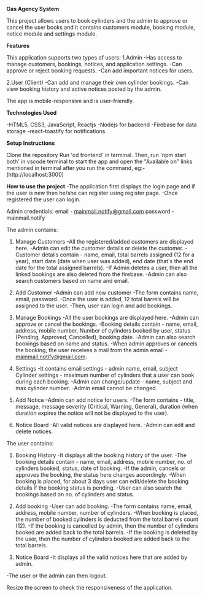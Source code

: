 **Gas Agency System**

This project allows users to book cylinders and the admin to approve or cancel the user books and it contains customers module, booking module, notice module and settings module.

**Features**

This application supports two types of users:
1.Admin
-Has access to manage customers, bookings, notices, and application settings.
-Can approve or reject booking requests.
-Can add important notices for users.

2.User (Client)
-Can add and manage their own cylinder bookings.
-Can view booking history and active notices posted by the admin.

The app is mobile-responsive and is user-friendly.

**Technologies Used**

-HTML5, CSS3, JavaScript, Reactjs
-Nodejs for backend
-Firebase for data storage
-react-toastify for notifications

**Setup Instructions**

Clone the repository
Run 'cd frontend' in terminal.
Then, run 'npm start both' in vscode terminal to start the app and open the "Available on" links mentioned in terminal after you run the command, 
eg:- (http://localhost:3000)

**How to use the project**
-The application first displays the login page and if the user is new then he/she can register using register page.
-Once registered the user can login.

Admin credentials:
email - mainmail.notify@gmail.com
password - mainmail.notify

The admin contains:
1. Manage Customers
 -All the registered/added customers are displayed here.
 -Admin can edit the customer details or delete the customer.
 -Customer details contain - name, email, total barrels assigned (12 for a year),
  start date (date when user was added), end date (that's the end date for the total assigned barrels).
 -If Admin deletes a user, then all the linked bookings are also deleted from the firebase.
 -Admin can also search customers based on name and email.

2. Add Customer
 -Admin can add new customer
 -The form contains name, email, password.
 -Once the user is added, 12 total barrels will be assigned to the user.
 -Then, user can login and add bookings.

3. Manage Bookings
 -All the user bookings are displayed here.
 -Admin can approve or cancel the bookings.
 -Booking details contain - name, email, address, mobile number, Number of cylinders booked by user, 
    status (Pending, Approved, Cancelled), booking date.
 -Admin can also search bookings based on name and status.
 -When admin approves or cancels the booking, the user receives a mail from the admin email - mainmail.notify@gmail.com.

4. Settings
 -It contains email settings - admin name, email, subject
    Cylinder settings - maximum number of cylinders that a user can book during each booking.
 -Admin can change/update - name, subject and max cylinder number.
 -Admin email cannot be changed.

5. Add Notice
 -Admin can add notice for users.
 -The form contains - title, message, message severity (Critical, Warning, General), duration (when duration 
   expires the notice will not be displayed to the user).

6. Notice Board
 -All valid notices are displayed here.
 -Admin can edit and delete notices.

The user contains:
1. Booking History
 -It displays all the booking history of the user.
 -The booking details contain - name, email, address, mobile number, no. of cylinders booked, status, date of booking.
 -If the admin, cancels or approves the booking, the status here changes accordingly.
 -When booking is placed, for about 3 days user can edit/delete the booking details if the booking status is pending.
 -User can also search the bookings based on no. of cylinders and status.

2. Add booking
 -User can add booking.
 -The form contains name, email, address, mobile number, number of cylinders.
 -When booking is placed, the number of booked cylinders is deducted from the total barrels count (12).
 -If the booking is cancelled by admin, then the number of cylinders booked are added back to the total barrels.
 -If the booking is deleted by the user, then the number of cylinders booked are added back to the total barrels.

3. Notice Board
 -It displays all the valid notices here that are added by admin.

-The user or the admin can then logout.

Resize the screen to check the responsiveness of the application.
